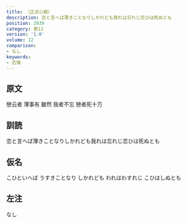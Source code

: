 ```yaml
---
title: （正述心緒）
description: 恋と言へば薄きことなりしかれども我れは忘れじ恋ひは死ぬとも
position: 2939
category: 巻12
version: '1.0'
volume: 12
comparison:
- なし
keywords:
- 恋情
---
```


## 原文

戀云者 薄事有 雖然 我者不忘 戀者死十万

## 訓読

恋と言へば薄きことなりしかれども我れは忘れじ恋ひは死ぬとも

## 仮名

こひといへば うすきことなり しかれども われはわすれじ こひはしぬとも

## 左注

なし
